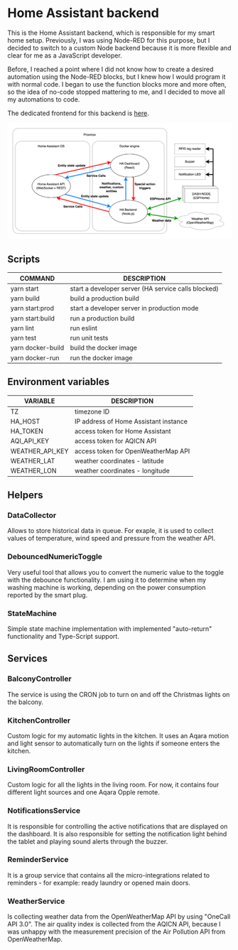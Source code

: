 # Home Assistant backend

This is the Home Assistant backend, which is responsible for my smart home setup. Previously, I was using Node-RED for this purpose, but I decided to switch to a custom Node backend because it is more flexible and clear for me as a JavaScript developer.

Before, I reached a point where I did not know how to create a desired automation using the Node-RED blocks, but I knew how I would program it with normal code. I began to use the function blocks more and more often, so the idea of no-code stopped mattering to me, and I decided to move all my automations to code.

The dedicated frontend for this backend is [here](https://github.com/adan2013/HA-Dashboard).

![data flow home assistant](docs/data-flow.png)

## Scripts

| COMMAND           | DESCRIPTION                                         |
|-------------------|-----------------------------------------------------|
| yarn start        | start a developer server (HA service calls blocked) |
| yarn build        | build a production build                            |
| yarn start:prod   | start a developer server in production mode         |
| yarn start:build  | run a production build                              |
| yarn lint         | run eslint                                          |
| yarn test         | run unit tests                                      |
| yarn docker-build | build the docker image                              |
| yarn docker-run   | run the docker image                                |

## Environment variables

| VARIABLE        | DESCRIPTION                           |
|-----------------|---------------------------------------|
| TZ              | timezone ID                           |
| HA_HOST         | IP address of Home Assistant instance |
| HA_TOKEN        | access token for Home Assistant       |
| AQI_API_KEY     | access token for AQICN API            |
| WEATHER_API_KEY | access token for OpenWeatherMap API   |
| WEATHER_LAT     | weather coordinates - latitude        |
| WEATHER_LON     | weather coordinates - longitude       |

## Helpers

### DataCollector
Allows to store historical data in queue. For exaple, it is used to collect values of temperature, wind speed and pressure from the weather API.

### DebouncedNumericToggle
Very useful tool that allows you to convert the numeric value to the toggle with the debounce functionality. I am using it to determine when my washing machine is working, depending on the power consumption reported by the smart plug.

### StateMachine
Simple state machine implementation with implemented "auto-return" functionality and Type-Script support.

## Services

### BalconyController
The service is using the CRON job to turn on and off the Christmas lights on the balcony.

### KitchenController
Custom logic for my automatic lights in the kitchen. It uses an Aqara motion and light sensor to automatically turn on the lights if someone enters the kitchen.

### LivingRoomController
Custom logic for all the lights in the living room. For now, it contains four different light sources and one Aqara Opple remote.

### NotificationsService
It is responsible for controlling the active notifications that are displayed on the dashboard. It is also responsible for setting the notification light behind the tablet and playing sound alerts through the buzzer.

### ReminderService
It is a group service that contains all the micro-integrations related to reminders - for example: ready laundry or opened main doors.

### WeatherService
Is collecting weather data from the OpenWeatherMap API by using "OneCall API 3.0". The air quality index is collected from the AQICN API, because I was unhappy with the measurement precision of the Air Pollution API from OpenWeatherMap.
